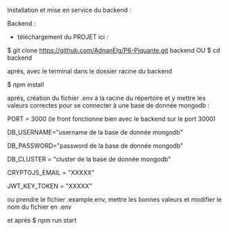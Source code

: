 Installation et mise en service du backend :

Backend :

- téléchargement du PROJET ici :

$ git clone https://github.com/AdnanElg/P6-Piquante.git backend  OU  $ cd backend

après, avec le terminal dans le dossier racine du backend

$ npm install

après, création du fichier .env à la racine du répertoire et y mettre les valeurs correctes pour se connecter à une base de donnée mongodb :

PORT = 3000 (le front fonctionne bien avec le backend sur le port 3000)

DB_USERNAME="username de la base de donnée mongodb"

DB_PASSWORD="password de la base de donnée mongodb"

DB_CLUSTER = "cluster de la base de donnée mongodb"

CRYPTOJS_EMAIL = "XXXXX"

JWT_KEY_TOKEN = "XXXXX"

ou prendre le fichier .example.env, mettre les bonnes valeurs et modifier le nom du fichier en .env

et après
$ npm run start
